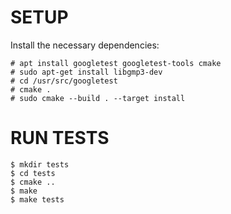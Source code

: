 # SETUP

Install the necessary dependencies:

```
# apt install googletest googletest-tools cmake
# sudo apt-get install libgmp3-dev
# cd /usr/src/googletest
# cmake .
# sudo cmake --build . --target install
```

# RUN TESTS

```
$ mkdir tests
$ cd tests
$ cmake ..
$ make
$ make tests
```
